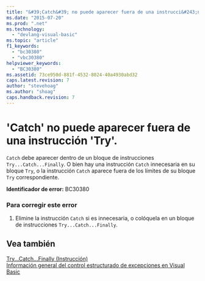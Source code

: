 ```yaml
---
title: "&#39;Catch&#39; no puede aparecer fuera de una instrucci&#243;n &#39;Try&#39;. | Microsoft Docs"
ms.date: "2015-07-20"
ms.prod: ".net"
ms.technology: 
  - "devlang-visual-basic"
ms.topic: "article"
f1_keywords: 
  - "bc30380"
  - "vbc30380"
helpviewer_keywords: 
  - "BC30380"
ms.assetid: 73ce950d-881f-4532-8024-40a4930abd32
caps.latest.revision: 7
author: "stevehoag"
ms.author: "shoag"
caps.handback.revision: 7
---
```

# &#39;Catch&#39; no puede aparecer fuera de una instrucci&#243;n &#39;Try&#39;.
`Catch` debe aparecer dentro de un bloque de instrucciones `Try...Catch...Finally`. O bien hay una instrucción `Catch` innecesaria en su bloque `Try`, o la instrucción `Catch` aparece fuera de los límites de su bloque `Try` correspondiente.  
  
 **Identificador de error:** BC30380  
  
### Para corregir este error  
  
1.  Elimine la instrucción `Catch` si es innecesaria, o colóquela en un bloque de instrucciones `Try...Catch...Finally`.  
  
## Vea también  
 [Try...Catch...Finally \(Instrucción\)](../../visual-basic/language-reference/statements/try-catch-finally-statement.md)   
 [Información general del control estructurado de excepciones en Visual Basic](http://msdn.microsoft.com/es-es/bb81af80-a735-4873-9711-6151a48e418a)